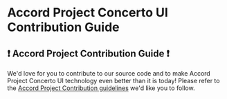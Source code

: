 # Accord Project Concerto UI Contribution Guide

## ❗ Accord Project Contribution Guide ❗
We'd love for you to contribute to our source code and to make Accord Project Concerto UI technology even better than it is today! Please refer to the [Accord Project Contribution guidelines][apcontribute] we'd like you to follow.

[apcontribute]: https://github.com/accordproject/techdocs/blob/master/CONTRIBUTING.md